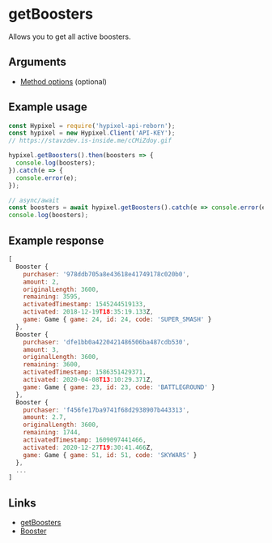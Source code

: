# getBoosters
Allows you to get all active boosters.
## Arguments
- [Method options](https://hypixel.stavzdev.xyz/#/docs/main/master/typedef/MethodOptions) (optional)

## Example usage
```js
const Hypixel = require('hypixel-api-reborn');
const hypixel = new Hypixel.Client('API-KEY');
// https://stavzdev.is-inside.me/cCMiZdoy.gif

hypixel.getBoosters().then(boosters => {
  console.log(boosters);
}).catch(e => {
  console.error(e);
});

// async/await
const boosters = await hypixel.getBoosters().catch(e => console.error(e));
console.log(boosters); 
```
## Example response
```js
[
  Booster {
    purchaser: '978ddb705a8e43618e41749178c020b0',
    amount: 2,
    originalLength: 3600,
    remaining: 3595,
    activatedTimestamp: 1545244519133,
    activated: 2018-12-19T18:35:19.133Z,
    game: Game { game: 24, id: 24, code: 'SUPER_SMASH' }
  },
  Booster {
    purchaser: 'dfe1bb0a4220421486506ba487cdb530',
    amount: 3,
    originalLength: 3600,
    remaining: 3600,
    activatedTimestamp: 1586351429371,
    activated: 2020-04-08T13:10:29.371Z,
    game: Game { game: 23, id: 23, code: 'BATTLEGROUND' }
  },
  Booster {
    purchaser: 'f456fe17ba9741f68d2938907b443313',
    amount: 2.7,
    originalLength: 3600,
    remaining: 1744,
    activatedTimestamp: 1609097441466,
    activated: 2020-12-27T19:30:41.466Z,
    game: Game { game: 51, id: 51, code: 'SKYWARS' }
  },
  ...
]
```
## Links
- [getBoosters](https://hypixel.stavzdev.xyz/#/docs/main/master/class/Client?scrollTo=getBoosters)
- [Booster](https://hypixel.stavzdev.xyz/#/docs/main/master/class/Booster)